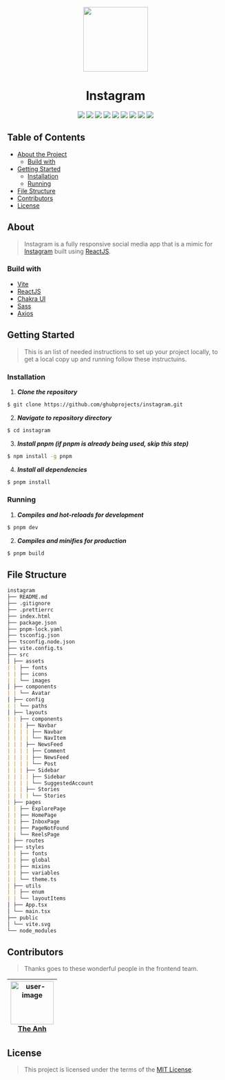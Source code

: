 <p align="center">
  <img src="https://github-production-user-asset-6210df.s3.amazonaws.com/83504674/242155920-0a6da61c-2cc1-41ce-946f-195f681ff540.png" width="150" >
</p>

<h1 align="center">Instagram</h1>
<div align="center">
  <img src="https://img.shields.io/github/contributors/ghubprojects/instagram" />
  <img src="https://img.shields.io/github/issues/ghubprojects/instagram" />
  <img src="https://img.shields.io/github/forks/ghubprojects/instagram" />
  <img src="https://img.shields.io/github/stars/ghubprojects/instagram" />
  <img src="https://img.shields.io/github/license/ghubprojects/instagram" />
  <img src="https://img.shields.io/github/languages/count/ghubprojects/instagram" />
  <img src="https://img.shields.io/github/languages/top/ghubprojects/instagram" />
  <img src="https://img.shields.io/github/languages/code-size/ghubprojects/instagram" />
  <img src="https://img.shields.io/github/issues-pr-raw/ghubprojects/instagram" />
</div>

## Table of Contents

-   [About the Project](#about)
    -   [Build with](#build-with)
-   [Getting Started](#getting-started)
    -   [Installation](#installation)
    -   [Running](#running)
-   [File Structure](#file-structure)
-   [Contributors](#contributors)
-   [License](#license)

## About

> Instagram is a fully responsive social media app that is a mimic for [Instagram](https://www.instagram.com/) built using [ReactJS](https://react.dev/).

### Build with

-   [Vite](https://vitejs.dev/)
-   [ReactJS](https://react.dev/)
-   [Chakra UI](https://chakra-ui.com/)
-   [Sass](https://sass-lang.com/)
-   [Axios](https://github.com/axios/axios)

## Getting Started

> This is an list of needed instructions to set up your project locally, to get a local copy up and running follow these instructuins.

### Installation

1. **_Clone the repository_**

```sh
$ git clone https://github.com/ghubprojects/instagram.git
```

2. **_Navigate to repository directory_**

```sh
$ cd instagram
```

3. **_Install pnpm (if pnpm is already being used, skip this step)_**

```sh
$ npm install -g pnpm
```

4. **_Install all dependencies_**

```sh
$ pnpm install
```

### Running

1. **_Compiles and hot-reloads for development_**

```sh
$ pnpm dev
```

2. **_Compiles and minifies for production_**

```sh
$ pnpm build
```

<div align="left">
  
## File Structure

```md
instagram
├── README.md
├── .gitignore
├── .prettierrc
├── index.html
├── package.json
├── pnpm-lock.yaml
├── tsconfig.json
├── tsconfig.node.json
├── vite.config.ts
├── src
│ ├── assets
| | ├── fonts
| | ├── icons
| | └── images
│ ├── components
| | └── Avatar
│ ├── config
| | └── paths
│ ├── layouts
| | ├── components
| | | ├── Navbar
| | | | ├── Navbar
| | | | └── NavItem
| | | ├── NewsFeed
| | | | ├── Comment
| | | | ├── NewsFeed
| | | | └── Post
| | | ├── Sidebar
| | | | ├── Sidebar
| | | | └── SuggestedAccount
| | | ├── Stories
| | | | └── Stories
| ├── pages
| | ├── ExplorePage
| | ├── HomePage
| | ├── InboxPage
| | ├── PageNotFound
| | └── ReelsPage
| ├── routes
| ├── styles
| | ├── fonts
| | ├── global
| | ├── mixins
| | ├── variables
| | └── theme.ts
| ├── utils
| | ├── enum
| | └── layoutItems
│ ├── App.tsx
│ └── main.tsx
├── public
│ └── vite.svg
└── node_modules
```

</div>

## Contributors

> Thanks goes to these wonderful people in the frontend team.

| <img src="https://github-production-user-asset-6210df.s3.amazonaws.com/83504674/242248844-6a937701-fda2-49c7-8988-d6cb81dc6e82.jpg" width="100px" alt="user-image"/><br />[The Anh](https://github.com/ghubprojects) |
| :------------------------------------------------------------------------------------------------------------------------------------------------------------------------------------------------------------------: |

## License

> This project is licensed under the terms of the [MIT License](https://github.com/ghubprojects/instagram/blob/master/LICENSE).